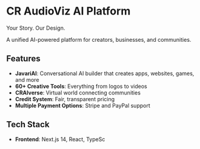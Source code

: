 # CR AudioViz AI Platform

Your Story. Our Design.

A unified AI-powered platform for creators, businesses, and communities.

## Features

- **JavariAI**: Conversational AI builder that creates apps, websites, games, and more
- **60+ Creative Tools**: Everything from logos to videos
- **CRAIverse**: Virtual world connecting communities
- **Credit System**: Fair, transparent pricing
- **Multiple Payment Options**: Stripe and PayPal support

## Tech Stack

- **Frontend**: Next.js 14, React, TypeSc

<!-- Build trigger: 1761350963 -->


<!-- Preview Deployment Trigger: 2025-10-25 02:08:43 -->

<!-- Preview Deploy: 2025-10-25 02:25:02 -->


<!-- TEST DEPLOY: 2025-10-25 03:38:12 UTC -->